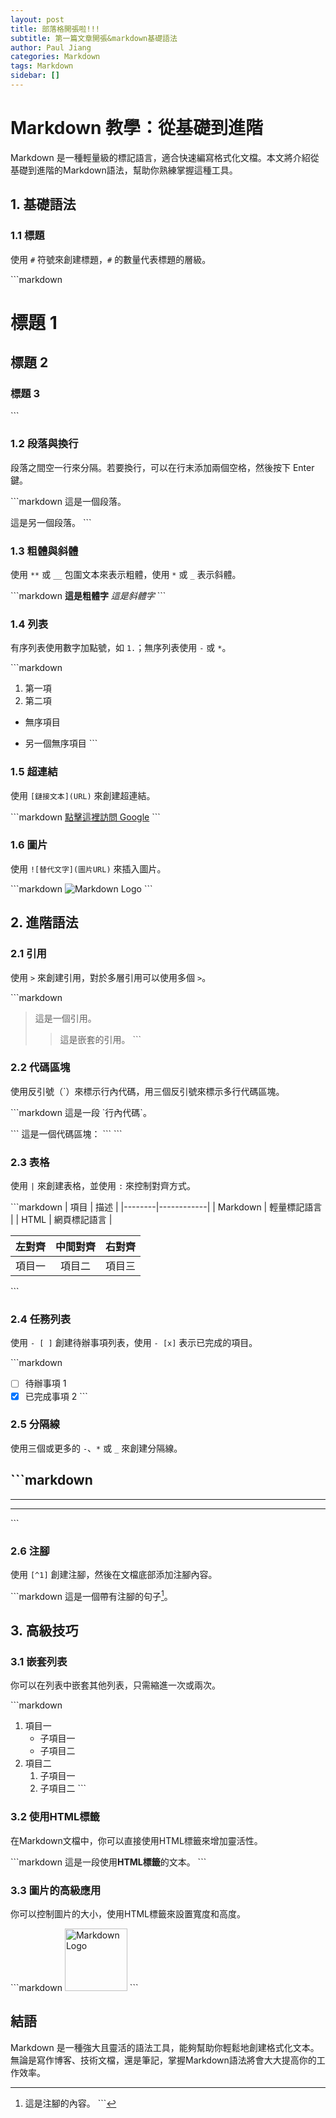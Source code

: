 ```yaml
---
layout: post
title: 部落格開張啦!!!
subtitle: 第一篇文章開張&markdown基礎語法
author: Paul Jiang
categories: Markdown
tags: Markdown
sidebar: []
---
```


# Markdown 教學：從基礎到進階

Markdown 是一種輕量級的標記語言，適合快速編寫格式化文檔。本文將介紹從基礎到進階的Markdown語法，幫助你熟練掌握這種工具。

## 1. 基礎語法

### 1.1 標題
使用 `#` 符號來創建標題，`#` 的數量代表標題的層級。

\```markdown
# 標題 1
## 標題 2
### 標題 3
\```

### 1.2 段落與換行
段落之間空一行來分隔。若要換行，可以在行末添加兩個空格，然後按下 Enter 鍵。

\`\`\`markdown
這是一個段落。

這是另一個段落。
\`\`\`

### 1.3 粗體與斜體
使用 `**` 或 `__` 包圍文本來表示粗體，使用 `*` 或 `_` 表示斜體。

\`\`\`markdown
**這是粗體字**
*這是斜體字*
\`\`\`

### 1.4 列表
有序列表使用數字加點號，如 `1.`；無序列表使用 `-` 或 `*`。

\`\`\`markdown
1. 第一項
2. 第二項

- 無序項目
* 另一個無序項目
\`\`\`

### 1.5 超連結
使用 `[鏈接文本](URL)` 來創建超連結。

\`\`\`markdown
[點擊這裡訪問 Google](https://www.google.com)
\`\`\`

### 1.6 圖片
使用 `![替代文字](圖片URL)` 來插入圖片。

\`\`\`markdown
![Markdown Logo](https://markdown-here.com/img/icon256.png)
\`\`\`

## 2. 進階語法

### 2.1 引用
使用 `>` 來創建引用，對於多層引用可以使用多個 `>`。

\`\`\`markdown
> 這是一個引用。
>> 這是嵌套的引用。
\`\`\`

### 2.2 代碼區塊
使用反引號（\`）來標示行內代碼，用三個反引號來標示多行代碼區塊。

\`\`\`markdown
這是一段 \`行內代碼\`。

\`\`\`
這是一個代碼區塊：
\`\`\`
\`\`\`

### 2.3 表格
使用 `|` 來創建表格，並使用 `:` 來控制對齊方式。

\`\`\`markdown
| 項目   | 描述       |
|--------|------------|
| Markdown | 輕量標記語言 |
| HTML     | 網頁標記語言 |

| 左對齊 | 中間對齊 | 右對齊 |
|:-------|:-------:|-------:|
| 項目一 |  項目二  |  項目三 |
\`\`\`

### 2.4 任務列表
使用 `- [ ]` 創建待辦事項列表，使用 `- [x]` 表示已完成的項目。

\`\`\`markdown
- [ ] 待辦事項 1
- [x] 已完成事項 2
\`\`\`

### 2.5 分隔線
使用三個或更多的 `-`、`*` 或 `_` 來創建分隔線。

\`\`\`markdown
---

***

___
\`\`\`

### 2.6 注腳
使用 `[^1]` 創建注腳，然後在文檔底部添加注腳內容。

\`\`\`markdown
這是一個帶有注腳的句子[^1]。

[^1]: 這是注腳的內容。
\`\`\`

## 3. 高級技巧

### 3.1 嵌套列表
你可以在列表中嵌套其他列表，只需縮進一次或兩次。

\`\`\`markdown
1. 項目一
   - 子項目一
   - 子項目二
2. 項目二
   1. 子項目一
   2. 子項目二
\`\`\`

### 3.2 使用HTML標籤
在Markdown文檔中，你可以直接使用HTML標籤來增加靈活性。

\`\`\`markdown
這是一段使用<strong>HTML標籤</strong>的文本。
\`\`\`

### 3.3 圖片的高級應用
你可以控制圖片的大小，使用HTML標籤來設置寬度和高度。

\`\`\`markdown
<img src="https://markdown-here.com/img/icon256.png" alt="Markdown Logo" width="100" height="100">
\`\`\`

## 結語

Markdown 是一種強大且靈活的語法工具，能夠幫助你輕鬆地創建格式化文本。無論是寫作博客、技術文檔，還是筆記，掌握Markdown語法將會大大提高你的工作效率。
